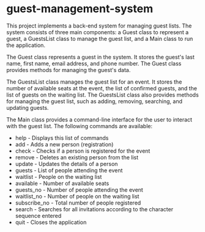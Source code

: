 # guest-management-system

This project implements a back-end system for managing guest lists. The system consists of three main components: a Guest class to represent a guest, a GuestsList class to manage the guest list, and a Main class to run the application.

The Guest class represents a guest in the system. 
It stores the guest's last name, first name, email address, and phone number. 
The Guest class provides methods for managing the guest's data.

The GuestsList class manages the guest list for an event. 
It stores the number of available seats at the event, the list of confirmed guests, and the list of guests on the waiting list. 
The GuestsList class also provides methods for managing the guest list, such as adding, removing, searching, and updating guests.

The Main class provides a command-line interface for the user to interact with the guest list. The following commands are available:

  - help - Displays this list of commands
  - add - Adds a new person (registration)
  - check - Checks if a person is registered for the event
  - remove - Deletes an existing person from the list
  - update - Updates the details of a person
  - guests - List of people attending the event
  - waitlist - People on the waiting list
  - available - Number of available seats
  - guests_no - Number of people attending the event
  - waitlist_no - Number of people on the waiting list
  - subscribe_no - Total number of people registered
  - search - Searches for all invitations according to the character sequence entered
  - quit - Closes the application
